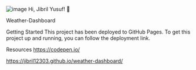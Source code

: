 ![image](https://user-images.githubusercontent.com/71702752/151683847-acdd7f6d-3227-4328-b059-93a36c18fc54.png)
Hi, Jibril Yusuf! 👋

Weather-Dashboard

Getting Started
This project has been deployed to GitHub Pages. To get this project up and running, you can follow the deployment link.

Resources
https://codepen.io/

https://jibril12303.github.io/weather-dashboard/
